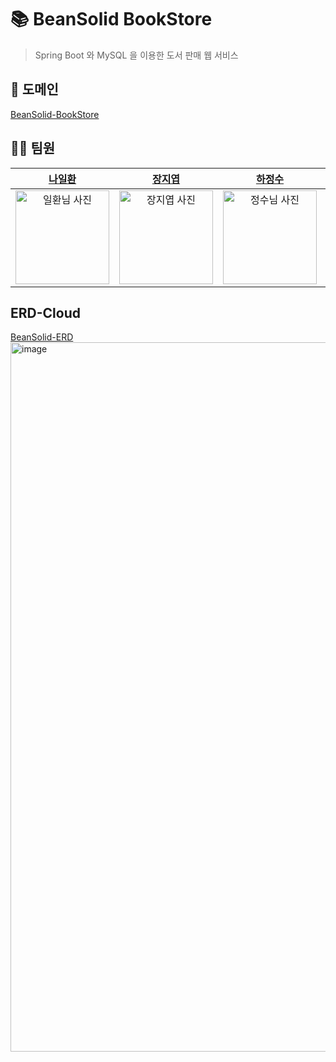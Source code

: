 # 📚 BeanSolid BookStore
> Spring Boot 와 MySQL 을 이용한 도서 판매 웹 서비스

## 📖 도메인
[BeanSolid-BookStore](https://bookstore-beansolid.store)

## 🙍‍♂️ 팀원
| [나일환](https://github.com/NaIlHwan) | [장지엽](https://github.com/JYCuzz) | [하정수](https://github.com/gkwjdtn975) | [엄준식](https://github.com/mni-js) | [윤채영](https://github.com/yooncy123) | [이승민](https://github.com/sminlee123) | [김우민](https://github.com/WooMin-KIM) |
|:--------:|:--------:|:--------:|:--------:|:--------:|:--------:|:--------:|
| <img width="150" height="150" alt="일환님 사진" src="https://github.com/user-attachments/assets/beda955a-1427-42e1-bce9-34865fee5474" /> | <img width="150" height="150" alt="장지엽 사진" src="https://github.com/user-attachments/assets/992630f4-0155-4605-825d-d242be8154a2" /> | <img width="150" height="150" alt="정수님 사진" src="https://github.com/user-attachments/assets/88567598-a6dc-464e-9284-964d48c2cb19" /> | <img width="150" height="150" alt="준식님 사진" src="https://github.com/user-attachments/assets/70e37047-236e-49b2-857f-7f04d95b2a78" /> | <img width="150" height="150" alt="채영님 사진" src="https://github.com/user-attachments/assets/1c4f330e-4482-401b-9c1b-b1c00b480fef" /> | <img width="150" height="150" alt="승민님 사진" src="https://github.com/user-attachments/assets/375628c7-8165-4f4c-a4b3-5323960df3fd" /> | <img width="150" height="150" alt="우민님 사진" src="https://github.com/user-attachments/assets/f68d9456-aa79-49fd-b790-7d4357d4152e" /> |

## ERD-Cloud
[BeanSolid-ERD](https://www.erdcloud.com/d/2ZEdTCfsKZoaPrR5z)
<img width="2097" height="1135" alt="image" src="https://github.com/user-attachments/assets/125b40af-7da4-4a5e-a3fa-3a945851e8de" />


<!--

**Here are some ideas to get you started:**

🙋‍♀️ A short introduction - what is your organization all about?
🌈 Contribution guidelines - how can the community get involved?
👩‍💻 Useful resources - where can the community find your docs? Is there anything else the community should know?
🍿 Fun facts - what does your team eat for breakfast?
🧙 Remember, you can do mighty things with the power of [Markdown](https://docs.github.com/github/writing-on-github/getting-started-with-writing-and-formatting-on-github/basic-writing-and-formatting-syntax)
-->

